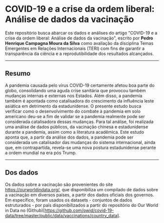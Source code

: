 # COVID-19 e a crise da ordem liberal: Análise de dados da vacinação

Este repositório busca abarcar os dados e análises do artigo "COVID-19 e a crise da ordem liberal: Análise de dados da vacinação", escrito por **Pedro Henrique Campagna Moura da Silva** como avaliação da disciplina Temas Emergentes em Relações Internacionais (TERI) com fins de garantir a transparência da ciência e a reprodutibilidade dos resultados alcançados.

----

## Resumo

A pandemia causada pelo vírus COVID-19 certamente afetou boa parte do globo, consolidando uma aguda crise sanitária que provocou também mudanças internas e externas nos Estados. Além disso, a pandemia também é apontada como catalisadora do crescimento da influência leste asiática em detrimento da estadunidense. O presente estudo busca verificar como o desenvolvimento do combate à pandemia em solo americano deu-se a fim de validar se a pandemia realmente pode ser considerada catalisadora dessas mudanças. Para tal análise, foi realizada uma análise de dados públicos, da vacinação chinesa e estadunidense durante a pandemia, assim como a literatura acadêmica. Este estudo aponta que, a partir da análise dos dados, a pandemia pode ser considerada um catalisador das mudanças do sistema internacional, ainda que, em contrapartida, revela-se uma nova postura estadunidense perante a ordem mundial na era pós Trump. 

----

## Dos dados

Os dados sobre a vacinação são provenientes do site https://ourworldindata.org/, que disponibiliza um compilado de dados sobre a vacinação em diversos países, a partir dos dados oficiais dos governos. Em específico, foram usados os datasets - conjuntos de dados estruturados - por país disponibilizados a partir do repositório do Our World in Data no (Github)[https://github.com/owid/covid-19-data/tree/master/public/data/vaccinations/country_data].
